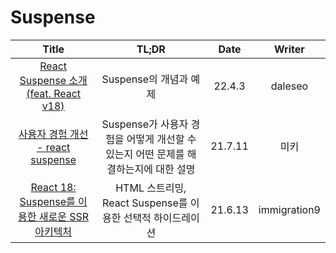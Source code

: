 # Suspense

|                                                                              Title                                                                              |                                        TL;DR                                        |  Date   |    Writer    |
| :-------------------------------------------------------------------------------------------------------------------------------------------------------------: | :---------------------------------------------------------------------------------: | :-----: | :----------: |
|                           <a href="https://www.daleseo.com/react-suspense/" target="_blank">React Suspense 소개 (feat. React v18)<a>                            |                               Suspense의 개념과 예제                                | 22.4.3  |   daleseo    |
|                    <a href="https://tecoble.techcourse.co.kr/post/2021-07-11-suspense/" target="_blank">사용자 경험 개선 - react suspense<a>                    | Suspense가 사용자 경험을 어떻게 개선할 수 있는지 어떤 문제를 해결하는지에 대한 설명 | 21.7.11 |     미키     |
| <a href="https://immigration9.github.io/react/2021/06/13/new-suspense-ssr-architecture.html" target="_blank">React 18: Suspense를 이용한 새로운 SSR 아키텍처<a> |             HTML 스트리밍, React Suspense를 이용한 선택적 하이드레이션              | 21.6.13 | immigration9 |
